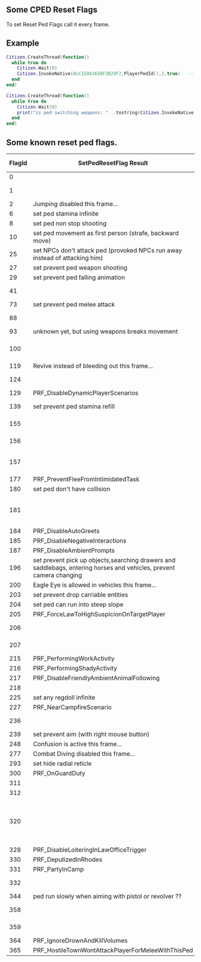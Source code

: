## Some CPED Reset Flags

To set Reset Ped Flags call it every frame.

## Example

```lua
Citizen.CreateThread(function()
  while true do
    Citizen.Wait(0)
    Citizen.InvokeNative(0xC1E8A365BF3B29F2,PlayerPedId(),2,true)   -- SetPedResetFlag, flag 2 is preventing ped to jump
  end
end)

Citizen.CreateThread(function()
  while true do
    Citizen.Wait(0)
    print("is ped switching weapons: " ..tostring(Citizen.InvokeNative(0xAF9E59B1B1FBF2A0,PlayerPedId(),332)))   -- GetPedResetFlag, flag 332 - check is ped switching weapons
  end
end)
```

<h2>Some known reset ped flags.</h2>

FlagId | SetPedResetFlag Result | GetPedResetFlag Result
----------- | ----------------- | ---------------------
0 | | PRF_IsAiming
1	| | is ped ascending ??
2	| Jumping disabled this frame... | 
6	| set ped stamina infinite | 
8	| set ped non stop shooting | 
10	| set ped movement as first person (strafe, backward move) | 
25	| set NPCs don't attack ped (provoked NPCs run away instead of attacking him) | 
27	| set prevent ped weapon shooting | 
29	| set prevent ped falling animation | 
41  |  | is ped driving vehicle
73	| set prevent ped melee attack | 
88	|  | NPC grabbed player ped ??
93	| unknown yet, but using weapons breaks movement | 
100 |  | is ped running melee combat action
119 | Revive instead of bleeding out this frame... | 
124 |  | is ped shuffling vehicle seat
129 | PRF_DisableDynamicPlayerScenarios | 
139	| set prevent ped stamina refill | is trying melee attack ??
155 |  | is ped seeking cover position
156 |  | is ped leaving cover position
157	|  | is ped in ragdoll with pistol or revolver
177 | PRF_PreventFleeFromIntimidatedTask | 
180	| set ped don't have collision | 
181 |  | is ped using scenario with musical intrument ??
184 | PRF_DisableAutoGreets | 
185	| PRF_DisableNegativeInteractions |  
187 | PRF_DisableAmbientPrompts | 
196	| set prevent pick up objects,searching drawers and saddlebags, entering horses and vehicles, prevent camera changing | 
200 | Eagle Eye is allowed in vehicles this frame... | 
203	| set prevent drop carriable entities | 
204 | set ped can run into steep slope | 
205 | PRF_ForceLawToHighSuspicionOnTargetPlayer | 
206 |  | is ped jumping/in the air??
207 |  | is ped jumping/in the air??
215 | PRF_PerformingWorkActivity | 
216 | PRF_PerformingShadyActivity | 
217 | PRF_DisableFriendlyAmbientAnimalFollowing | 
218	|  | is opening doors
225	| set any regdoll infinite | is ped in ragdoll
227 | PRF_NearCampfireScenario | 
236 |  | is ped hitching horse
239	| set prevent aim (with right mouse button) | 
248	| Confusion is active this frame... | 
277	| Combat Diving disabled this frame... | 
293	| set hide radial reticle | 
300 | PRF_OnGuardDuty | 
311	|  | is aiming 
312	|  | is attacking
320 |  | is ped aiming with throw weapon by holding both mouse click buttons
328 | PRF_DisableLoiteringInLawOfficeTrigger | 
330 | PRF_DeputizedInRhodes | 
331 | PRF_PartyInCamp | 
332	|  | is switching weapons
344 | ped run slowly when aiming with pistol or revolver ?? |
358 |  | is ped jumping/in the air??
359 |  | is ped jumping/in the air??
364 | PRF_IgnoreDrownAndKillVolumes | 
365 | PRF_HostileTownWontAttackPlayerForMeleeWithThisPed | 

